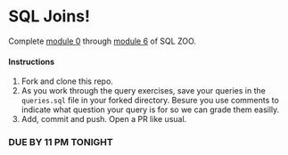 # SQL Joins!

Complete [module 0](http://sqlzoo.net/wiki/The_JOIN_operation) through [module 6](http://sqlzoo.net/wiki/More_JOIN_operations)
of SQL ZOO.

#### Instructions

1. Fork and clone this repo.
2. As you work through the query exercises, save your queries in the
   `queries.sql` file in your forked directory. Besure you use comments to
   indicate what question your query is for so we can grade them easilly.
3. Add, commit and push. Open a PR like usual.

### DUE BY 11 PM TONIGHT
